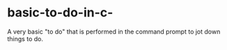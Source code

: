 # basic-to-do-in-c-
A very basic "to do" that is performed in the command prompt to jot down things to do.
